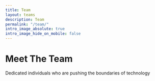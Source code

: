 ```yaml
---
title: Team
layout: teams
description: Team
permalink: "/team/"
intro_image_absolute: true
intro_image_hide_on_mobile: false
---
```


# Meet The Team

Dedicated individuals who are pushing the boundaries of technology
